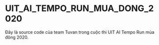 # UIT_AI_TEMPO_RUN_MUA_DONG_2020
Đây là source code của team Tuvan trong cuộc thi UIT AI Tempo Run mùa đông 2020.
